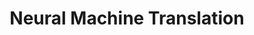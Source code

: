 ---
types: "word"

title: "Neural Machine Translation"

categories: ['']

tags: ['Neural', 'Machine', 'Translation']

arabic: ['الترجمة الآلية العصبية']

publishers: ['خوارزميات الذكاء الاصطناعي في تحليل النص العربي']

types: "word"

slug: ""
---
